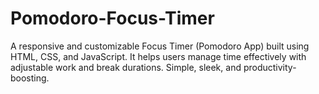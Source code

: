 # Pomodoro-Focus-Timer
A responsive and customizable Focus Timer (Pomodoro App) built using HTML, CSS, and JavaScript. It helps users manage time effectively with adjustable work and break durations. Simple, sleek, and productivity-boosting.
